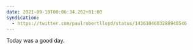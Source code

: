 ```yaml
---
date: 2021-09-10T00:06:34.262+01:00
syndication:
  - https://twitter.com/paulrobertlloyd/status/1436104603288940546
---
```


Today was a good day.
